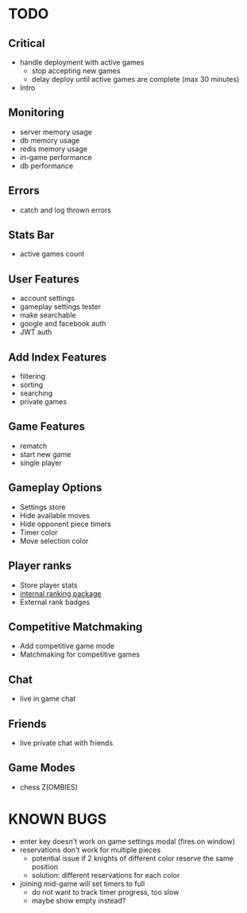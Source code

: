 # TODO

## Critical
- handle deployment with active games
  - stop accepting new games
  - delay deploy until active games are complete (max 30 minutes)
- Intro

## Monitoring
- server memory usage
- db memory usage
- redis memory usage
- in-game performance
- db performance

## Errors
- catch and log thrown errors

## Stats Bar
- active games count

## User Features
- account settings
- gameplay settings tester
- make searchable
- google and facebook auth
- JWT auth

## Add Index Features
- filtering
- sorting
- searching
- private games

## Game Features
- rematch
- start new game
- single player

## Gameplay Options
- Settings store
- Hide available moves
- Hide opponent piece timers
- Timer color
- Move selection color

## Player ranks
- Store player stats
- [internal ranking package](https://www.npmjs.com/package/elo-rating)
- External rank badges

## Competitive Matchmaking
- Add competitive game mode
- Matchmaking for competitive games

## Chat
- live in game chat

## Friends
- live private chat with friends

## Game Modes
- chess Z(OMBIES)

# KNOWN BUGS
- enter key doesn't work on game settings modal (fires on window)
- reservations don't work for multiple pieces
  - potential issue if 2 knights of different color reserve the same position
  - solution: different reservations for each color
- joining mid-game will set timers to full
  - do not want to track timer progress, too slow
  - maybe show empty instead?
